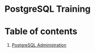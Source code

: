 PostgreSQL Training
===================

# Table of contents

1. [PostgreSQL Administration](administration/README.md)
